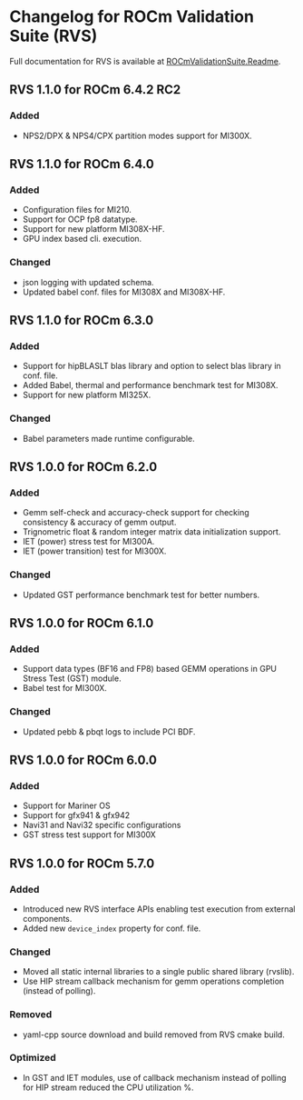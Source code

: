 # Changelog for ROCm Validation Suite (RVS)

Full documentation for RVS is available at [ROCmValidationSuite.Readme](https://github.com/ROCm/ROCmValidationSuite).

## RVS 1.1.0 for ROCm 6.4.2 RC2

### Added

- NPS2/DPX & NPS4/CPX partition modes support for MI300X.

## RVS 1.1.0 for ROCm 6.4.0

### Added

- Configuration files for MI210.
- Support for OCP fp8 datatype.
- Support for new platform MI308X-HF.
- GPU index based cli. execution.

### Changed

- json logging with updated schema.
- Updated babel conf. files for MI308X and MI308X-HF.

## RVS 1.1.0 for ROCm 6.3.0

### Added

- Support for hipBLASLT blas library and option to select blas library in conf. file.
- Added Babel, thermal and performance benchmark test for MI308X.
- Support for new platform MI325X.

### Changed

- Babel parameters made runtime configurable.

## RVS 1.0.0 for ROCm 6.2.0

### Added

- Gemm self-check and accuracy-check support for checking consistency & accuracy of gemm output.
- Trignometric float & random integer matrix data initialization support.
- IET (power) stress test for MI300A.
- IET (power transition) test for MI300X.

### Changed

- Updated GST performance benchmark test for better numbers.

## RVS 1.0.0 for ROCm 6.1.0

### Added

- Support data types (BF16 and FP8) based GEMM operations in GPU Stress Test (GST) module.
- Babel test for MI300X.

### Changed

- Updated pebb & pbqt logs to include PCI BDF.

## RVS 1.0.0 for ROCm 6.0.0

### Added

- Support for Mariner OS
- Support for gfx941 & gfx942
- Navi31 and Navi32 specific configurations
- GST stress test support for MI300X

## RVS 1.0.0 for ROCm 5.7.0

### Added

- Introduced new RVS interface APIs enabling test execution from external components.
- Added new `device_index` property for conf. file.

### Changed

- Moved all static internal libraries to a single public shared library (rvslib).
- Use HIP stream callback mechanism for gemm operations completion (instead of polling).

### Removed

- yaml-cpp source download and build removed from RVS cmake build.

### Optimized

- In GST and IET modules, use of callback mechanism instead of polling for HIP stream reduced the CPU utilization %.
